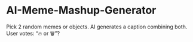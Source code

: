 # AI-Meme-Mashup-Generator
 Pick 2 random memes or objects. AI generates a caption combining both. User votes: “🔥 or 🗑️”?

